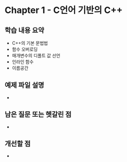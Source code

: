 # Chapter 1 - C언어 기반의 C++

## 학습 내용 요약
 - C++의 기본 문법법
 - 함수 오버로딩
 - 매개변수의 디폴트 값 선언
 - 인라인 함수
 - 이름공간

## 예제 파일 설명
 - 

## 남은 질문 또는 헷갈린 점
 - 

## 개선할 점
 - 